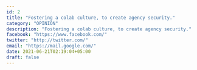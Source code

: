```yaml
---
id: 2
title: "Fostering a colab culture, to create agency security."
category: "OPINION"
description: "Fostering a colab culture, to create agency security."
facebook: "https://www.facebook.com/"
twitter: "http://twitter.com/"
email: "https://mail.google.com/"
date: 2021-06-21T02:19:04+05:00
draft: false
---
```


